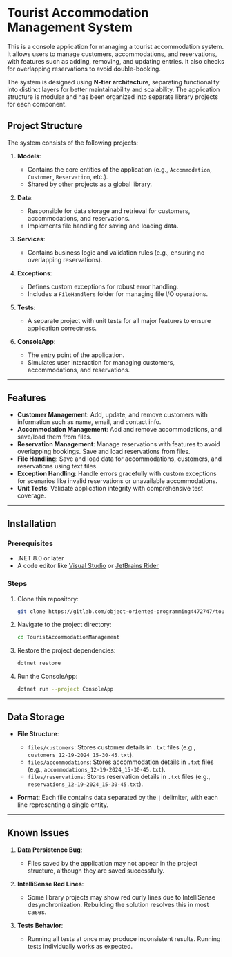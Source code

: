 # Tourist Accommodation Management System

This is a console application for managing a tourist accommodation system. It allows users to manage customers, accommodations, and reservations, with features such as adding, removing, and updating entries. It also checks for overlapping reservations to avoid double-booking.

The system is designed using **N-tier architecture**, separating functionality into distinct layers for better maintainability and scalability. The application structure is modular and has been organized into separate library projects for each component.

## Project Structure

The system consists of the following projects:

1. **Models**: 
   - Contains the core entities of the application (e.g., `Accommodation`, `Customer`, `Reservation`, etc.).
   - Shared by other projects as a global library.

2. **Data**: 
   - Responsible for data storage and retrieval for customers, accommodations, and reservations.
   - Implements file handling for saving and loading data.

3. **Services**: 
   - Contains business logic and validation rules (e.g., ensuring no overlapping reservations).

4. **Exceptions**: 
   - Defines custom exceptions for robust error handling.
   - Includes a `FileHandlers` folder for managing file I/O operations.

5. **Tests**: 
   - A separate project with unit tests for all major features to ensure application correctness.

6. **ConsoleApp**: 
   - The entry point of the application.
   - Simulates user interaction for managing customers, accommodations, and reservations.

---

## Features

- **Customer Management**: Add, update, and remove customers with information such as name, email, and contact info.
- **Accommodation Management**: Add and remove accommodations, and save/load them from files.
- **Reservation Management**: Manage reservations with features to avoid overlapping bookings. Save and load reservations from files.
- **File Handling**: Save and load data for accommodations, customers, and reservations using text files.
- **Exception Handling**: Handle errors gracefully with custom exceptions for scenarios like invalid reservations or unavailable accommodations.
- **Unit Tests**: Validate application integrity with comprehensive test coverage.

---

## Installation

### Prerequisites

- .NET 8.0 or later
- A code editor like [Visual Studio](https://visualstudio.microsoft.com/) or [JetBrains Rider](https://www.jetbrains.com/rider/)

### Steps

1. Clone this repository:

   ```bash
   git clone https://gitlab.com/object-oriented-programming4472747/tourist-accommodation-management.git
   ```

2. Navigate to the project directory:

   ```bash
   cd TouristAccommodationManagement
   ```

3. Restore the project dependencies:

   ```bash
   dotnet restore
   ```

4. Run the ConsoleApp:

   ```bash
   dotnet run --project ConsoleApp
   ```

---

## Data Storage

- **File Structure**:
  - `files/customers`: Stores customer details in `.txt` files (e.g., `customers_12-19-2024_15-30-45.txt`).
  - `files/accommodations`: Stores accommodation details in `.txt` files (e.g., `accommodations_12-19-2024_15-30-45.txt`).
  - `files/reservations`: Stores reservation details in `.txt` files (e.g., `reservations_12-19-2024_15-30-45.txt`).

- **Format**: Each file contains data separated by the `|` delimiter, with each line representing a single entity.

---

## Known Issues

1. **Data Persistence Bug**:
   - Files saved by the application may not appear in the project structure, although they are saved successfully.

2. **IntelliSense Red Lines**:
   - Some library projects may show red curly lines due to IntelliSense desynchronization. Rebuilding the solution resolves this in most cases.

3. **Tests Behavior**:
   - Running all tests at once may produce inconsistent results. Running tests individually works as expected.
